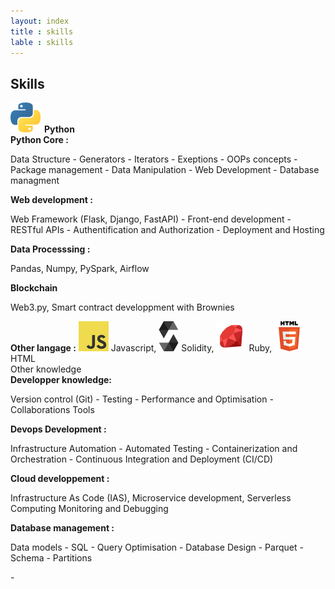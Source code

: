 ```yaml
---
layout: index
title : skills
lable : skills
---
```

<div class='content div_skills'>
    <h2 class="section-title blue bold"> Skills</h2>
    <div class= 'div_skill row'>
        <div class="row">
            <div class="col-6">
                    <div class='skill_header'>
                        <img src="/assets/image/python.svg" alt="python_logo">
                        <b class='skill_title'>Python</b>
                    </div>
                    <b>Python Core :</b> 
                    <p>Data Structure - Generators - Iterators - Exeptions - OOPs concepts -
                    Package management - Data Manipulation - Web Development - Database managment </p>
                    <b>Web development :</b> 
                    <p>Web Framework (Flask, Django, FastAPI) - Front-end development - RESTful APIs - Authentification and Authorization - Deployment and Hosting</p>
                    <b>Data Processsing :</b> 
                    <p>Pandas, Numpy, PySpark, Airflow</p>
                    <b>Blockchain </b> 
                    <p>Web3.py, Smart contract developpment with Brownies</p>
                    <div class='div_langages'>
                        <b>Other langage :</b> 
                            <img src="/assets/image/javascript.svg" alt="javascript_logo">
                            Javascript, 
                            <img src="/assets/image/solidity.svg" alt="solidity_logo">
                            Solidity,
                            <img src="/assets/image/ruby.svg" alt="ruby_logo">
                            Ruby, 
                            <img src="/assets/image/html.svg" alt="html_logo">
                            HTML 
                </div>    
            </div>
                <div class='div_knowledge col-6'>
                    <div class='skill_header'>Other knowledge</div>
                    <b>Developper knowledge:</b> 
                    <p>Version control (Git) - Testing - 
                        Performance and Optimisation - Collaborations Tools </p>
                    <b>Devops Development :</b> 
                    <p>Infrastructure Automation - Automated Testing - 
                        Containerization and Orchestration - Continuous Integration and Deployment (CI/CD) </p>
                    <b>Cloud developpement :</b> 
                    <p>Infrastructure As Code (IAS), Microservice development, 
                    Serverless Computing Monitoring and Debugging</p>
                    <b>Database management :</b>
                    <p>Data models - SQL - Query Optimisation - Database Design - Parquet - Schema - Partitions </p>
                </div>
            </div>
    </div>
</div>
-